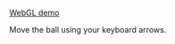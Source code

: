 [WebGL demo](https://s3-eu-west-1.amazonaws.com/joguinhos/builds/index.html)

Move the ball using your keyboard arrows.
